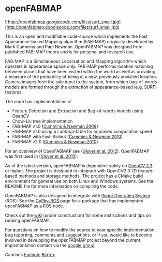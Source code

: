 # openFABMAP #
![http://openfabmap.googlecode.com/files/surf_small.jpg](http://openfabmap.googlecode.com/files/surf_small.jpg)

This is an open and modifiable code-source which implements the Fast Appearance-based Mapping algorithm (FAB-MAP) originally developed by Mark Cummins and Paul Newman.  OpenFABMAP was designed from published FAB-MAP theory and is for personal and research use.

FAB-MAP is a Simultaneous Localisation and Mapping algorithm which operates in appearance space only. FAB-MAP performs location matching between places that have been visited within the world as well as providing a measure of the probability of being at a new, previously unvisited location. Camera images form the sole input to the system, from which bag-of-words models are formed through the extraction of appearance-based (e.g. SURF) features.

The code has implementations of
  * Feature Detection and Extraction and Bag-of-words models using OpenCV
  * Chow-Liu tree implementation
  * FAB-MAP v1.0 ([Cummins & Newman 2008](http://ijr.sagepub.com/content/27/6/647.short))
  * FAB-MAP v1.0 using a Look-up-table for improved computation speed
  * FAB-MAP with Fast-Bailout ([Cummins & Newman 2010](http://ieeexplore.ieee.org/xpls/abs_all.jsp?arnumber=5613942))
  * FAB-MAP v2.0 ([Cummins & Newman 2010](http://ijr.sagepub.com/content/30/9/1100.short))

For an overview of OpenFABMAP see ([Glover et al. 2012](http://eprints.qut.edu.au/50317/1/glover_ICRA2012_final.pdf)). OpenFABMAP was first used in  ([Glover et al. 2010](http://ieeexplore.ieee.org/xpls/abs_all.jsp?arnumber=5509547&tag=1)).

As of the latest version, openFABMAP is dependent solely on [OpenCV 2.3](http://opencv.willowgarage.com/wiki/) or higher. The project is designed to integrate with OpenCV2.3 2D feature-based methods and storage methods.  The project has a [CMake](http://www.cmake.org/) build environment for general use on both Linux and Windows systems. See the README file for more information on compiling the code.

OpenFABMAP is also designed to integrate with [Robot Operating System](http://www.ros.org/wiki/) (ROS). See the [CyPhy-ROS](https://wiki.qut.edu.au/display/cyphy/cyphy+ROS+wiki+page) page for a package that has implemented openFABMAP as a ROS node.

Check out the [wiki](Homepage.md) (under construction) for some instructions and tips on running openFABMAP.

For questions on how to modify the source to your specific implementation, bug reporting, comments and suggestions, or if you would like to become involved in developing the openFABMAP project beyond the current implementation contact via the [google group](http://groups.google.com/group/openfabmap).

_Citations_
[Endnote](http://openfabmap.googlecode.com/files/openFABMAP.enw)
[BibTex](http://openfabmap.googlecode.com/files/openFABMAP.bib)